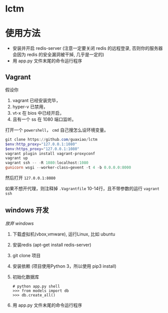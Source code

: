 # lctm

# 使用方法
- 安装并开启 redis-server (注意一定要关闭 redis 的远程登录, 否则你的服务器会因为 redis 的安全漏洞被干掉, 几乎是一定的)
- 用 app.py 文件末尾的命令运行程序

## Vagrant
假设你
1. vagrant 已经安装完毕，
2. hyper-v 已禁用，
3. vt-x 在 bios 中已经开启，
4. 且有一个 ss 在 1080 端口监听。

打开一个 `powershell`， `cmd` 自己搜怎么设环境变量。
``` powershell
git clone https://github.com/guaxiao/lctm
$env:http_proxy="127.0.0.1:1080"
$env:https_proxy="127.0.0.1:1080"
vagrant plugin install vagrant-proxyconf
vagrant up
vagrant ssh -- -R 1080:localhost:1080
gunicorn wsgi --worker-class=gevent -t 4 -b 0.0.0.0:8000
```
然后打开 `127.0.0.1:8080`

如果不想开代理，则注释掉 `.Vagrantfile` 10-14行，且不带参数的运行 `vagrant ssh`

## windows 开发
*放弃 windows*
1. 下载虚拟机(vbox,vmware), 运行Linux, 比如 ubuntu
2. 安装redis (apt-get install redis-server)
3. git clone 项目
4. 安装依赖 (项目使用Python 3，所以使用 pip3 install)
5. 初始化数据库

    ```
    # python app.py shell
    >>> from models import db
    >>> db.create_all()
    ```
6. 用 app.py 文件末尾的命令运行程序
